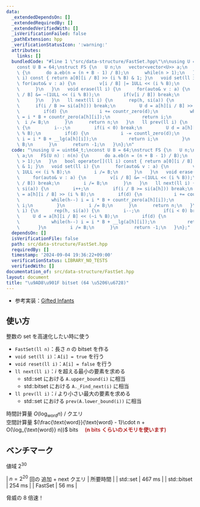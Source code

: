 ```yaml
---
data:
  _extendedDependsOn: []
  _extendedRequiredBy: []
  _extendedVerifiedWith: []
  _isVerificationFailed: false
  _pathExtension: hpp
  _verificationStatusIcon: ':warning:'
  attributes:
    links: []
  bundledCode: "#line 1 \"src/data-structure/FastSet.hpp\"\n\nusing U = uint64_t;\n\
    const U B = 64;\nstruct FS {\n   U n;\n   vector<vector<U>> a;\n   FS(U n) : n(n)\
    \ {\n      do a.eb(n = (n + B - 1) / B);\n      while(n > 1);\n   }\n   bool operator[](ll\
    \ i) const { return a[0][i / B] >> (i % B) & 1; }\n   void set(ll i) {\n     \
    \ for(auto& v : a) {\n         v[i / B] |= 1ULL << (i % B);\n         i /= B;\n\
    \      }\n   }\n   void erase(ll i) {\n      for(auto& v : a) {\n         v[i\
    \ / B] &= ~(1ULL << (i % B));\n         if(v[i / B]) break;\n         i /= B;\n\
    \      }\n   }\n   ll next(ll i) {\n      rep(h, si(a)) {\n         i++;\n   \
    \      if(i / B >= si(a[h])) break;\n         U d = a[h][i / B] >> (i % B);\n\
    \         if(d) {\n            i += countr_zero(d);\n            while(h--) i\
    \ = i * B + countr_zero(a[h][i]);\n            return i;\n         }\n       \
    \  i /= B;\n      }\n      return n;\n   }\n   ll prev(ll i) {\n      rep(h, si(a))\
    \ {\n         i--;\n         if(i < 0) break;\n         U d = a[h][i / B] << (~i\
    \ % B);\n         if(d) {\n            i -= countl_zero(d);\n            while(h--)\
    \ i = i * B + __lg(a[h][i]);\n            return i;\n         }\n         i /=\
    \ B;\n      }\n      return -1;\n   }\n};\n"
  code: "\nusing U = uint64_t;\nconst U B = 64;\nstruct FS {\n   U n;\n   vector<vector<U>>\
    \ a;\n   FS(U n) : n(n) {\n      do a.eb(n = (n + B - 1) / B);\n      while(n\
    \ > 1);\n   }\n   bool operator[](ll i) const { return a[0][i / B] >> (i % B)\
    \ & 1; }\n   void set(ll i) {\n      for(auto& v : a) {\n         v[i / B] |=\
    \ 1ULL << (i % B);\n         i /= B;\n      }\n   }\n   void erase(ll i) {\n \
    \     for(auto& v : a) {\n         v[i / B] &= ~(1ULL << (i % B));\n         if(v[i\
    \ / B]) break;\n         i /= B;\n      }\n   }\n   ll next(ll i) {\n      rep(h,\
    \ si(a)) {\n         i++;\n         if(i / B >= si(a[h])) break;\n         U d\
    \ = a[h][i / B] >> (i % B);\n         if(d) {\n            i += countr_zero(d);\n\
    \            while(h--) i = i * B + countr_zero(a[h][i]);\n            return\
    \ i;\n         }\n         i /= B;\n      }\n      return n;\n   }\n   ll prev(ll\
    \ i) {\n      rep(h, si(a)) {\n         i--;\n         if(i < 0) break;\n    \
    \     U d = a[h][i / B] << (~i % B);\n         if(d) {\n            i -= countl_zero(d);\n\
    \            while(h--) i = i * B + __lg(a[h][i]);\n            return i;\n  \
    \       }\n         i /= B;\n      }\n      return -1;\n   }\n};"
  dependsOn: []
  isVerificationFile: false
  path: src/data-structure/FastSet.hpp
  requiredBy: []
  timestamp: '2024-09-04 19:36:22+09:00'
  verificationStatus: LIBRARY_NO_TESTS
  verifiedWith: []
documentation_of: src/data-structure/FastSet.hpp
layout: document
title: "\u9AD8\u901F bitset (64 \u5206\u6728)"
---
```


- 参考実装：[Gifted Infants](https://yosupo.hatenablog.com/entry/2019/07/02/122433)

## 使い方

整数の set を高速化したい時に使う

- `FastSet(ll n)`：長さ $n$ の bitset を作る
- `void set(ll i)`：`A[i] = true` を行う
- `void reset(ll i)`：`A[i] = false` を行う
- `ll next(ll i)`：$i$ を超える最小の要素を求める
    - std::set における `A.upper_bound(i)` に相当
    - std::bitset における `A._Find_next(i)` に相当
- `ll prev(ll i)`：$i$ より小さい最大の要素を求める
    - std::set における `prev(A.lower_bound(i))` に相当

時間計算量 $O(\log_{\text{word}} n)$ / クエリ  
空間計算量 $(\frac{\text{word}}{\text{word} - 1}\cdot n + O(\log_{\text{word}} n))$ bits　<span style="color:firebrick;font-weight:600;"> ($\boldsymbol{n}$ bits くらいのメモリを使います) </span>

## ベンチマーク

値域 $2^{30}$

| $n = 2^{20}$ 回の 追加 + next クエリ | 所要時間 |
| std::set | 467 ms |
| std::bitset | 254 ms |
| FastSet | 56 ms |

脅威の 8 倍速！
